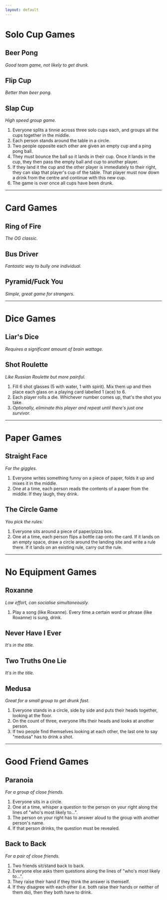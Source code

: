 ```yaml
---
layout: default
---
```


# Solo Cup Games

## Beer Pong

*Good team game, not likely to get drunk.*


## Flip Cup

*Better than beer pong.*


## Slap Cup

*High speed group game.*

1. Everyone splits a tinnie across three solo cups each, and groups all the cups together in the middle.
2. Each person stands around the table in a circle.
3. Two people opposite each other are given an empty cup and a ping pong ball.
4. They must bounce the ball so it lands in their cup. Once it lands in the cup, they then pass the empty ball and cup to another player.
5. If they land it the cup and the other player is immediately to their right, they can slap that player's cup of the table. That player must now down a drink from the centre and continue with this new cup.
6. The game is over once all cups have been drunk.



* * *

# Card Games

## Ring of Fire

*The OG classic.*

## Bus Driver

*Fantastic way to bully one individual.*

## Pyramid/Fuck You

*Simple, great game for strangers.*


* * *

# Dice Games

## Liar's Dice

*Requires a significant amount of brain wattage.*

## Shot Roulette

*Like Russian Roulette but more painful.*

1. Fill 6 shot glasses (5 with water, 1 with spirit). Mix them up and then place each glass on a playing card labelled 1 (ace) to 6.
2. Each player rolls a die. Whichever number comes up, that's the shot you take.
3. *Optionally, eliminate this player and repeat until there's just one survivor.*


* * *

# Paper Games

## Straight Face

*For the giggles.*

1. Everyone writes something funny on a piece of paper, folds it up and mixes it in the middle.
2. One at a time, each person reads the contents of a paper from the middle. If they laugh, they drink.

## The Circle Game

*You pick the rules.*

1. Everyone sits around a piece of paper/pizza box.
2. One at a time, each person flips a bottle cap onto the card. If it lands on an empty space, draw a circle around the landing site and write a rule there. If it lands on an existing rule, carry out the rule.


* * *

# No Equipment Games

## Roxanne

*Low effort, can socialise simultaneously.*

1. Play a song (like Roxanne). Every time a certain word or phrase (like Roxanne) is sung, drink.

## Never Have I Ever

*It's in the title.*

## Two Truths One Lie

*It's in the title.*

## Medusa

*Great for a small group to get drunk fast.*

1. Everyone stands in a circle, side by side and puts their heads together, looking at the floor.
2. On the count of three, everyone lifts their heads and looks at another person.
3. If two people find themselves looking at each other, the last one to say "medusa" has to drink a shot.


* * *

# Good Friend Games

## Paranoia

*For a group of close friends.*

1. Everyone sits in a circle.
2. One at a time, whisper a question to the person on your right along the lines of "who's most likely to...".
3. The person on your right has to answer aloud to the group with another person's name.
4. If that person drinks, the question must be revealed.

## Back to Back

*For a pair of close friends.*

1. Two friends sit/stand back to back.
2. Everyone else asks them questions along the lines of "who's most likely to...".
3. They raise their hand if they think the answer is themself.
4. If they disagree with each other (i.e. both raise their hands or neither of them do), then they both have to drink. 
